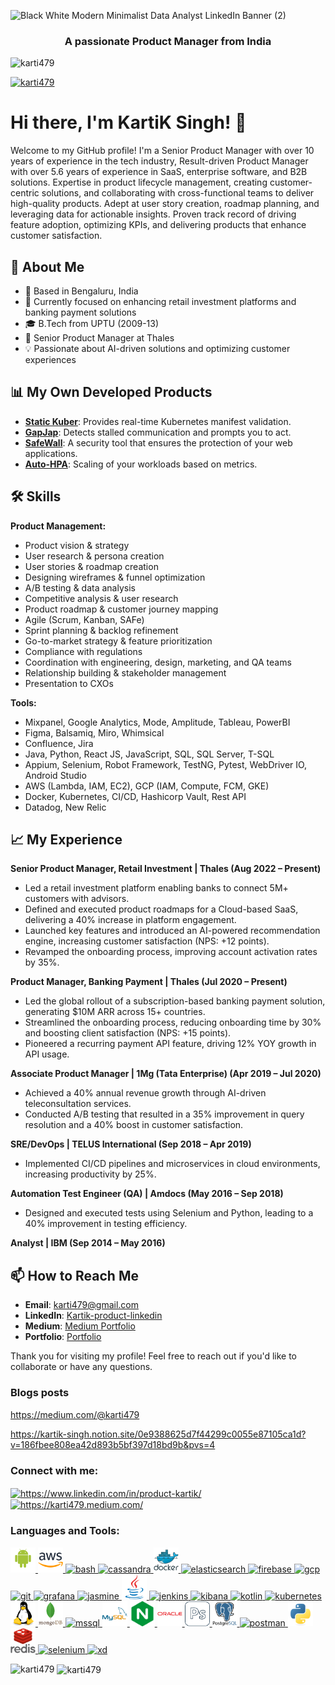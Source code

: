 ![Black   White Modern Minimalist Data Analyst LinkedIn Banner (2)](https://github.com/user-attachments/assets/8368247f-626a-4804-b662-4f2c3ebafd78)

<h3 align="center">A passionate Product Manager  from India</h3>

<p align="left"> <img src="https://komarev.com/ghpvc/?username=karti479&label=Profile%20views&color=0e75b6&style=flat" alt="karti479" /> </p>

<p align="left"> <a href="https://github.com/ryo-ma/github-profile-trophy"><img src="https://github-profile-trophy.vercel.app/?username=karti479" alt="karti479" /></a> </p>

# Hi there, I'm KartiK Singh! 👋

Welcome to my GitHub profile! I'm a Senior Product Manager with over 10 years of experience in the tech industry, Result-driven Product Manager with over 5.6 years of experience in SaaS, enterprise software, and B2B solutions. Expertise in product lifecycle management, creating customer-centric solutions, and collaborating with cross-functional teams to deliver high-quality products.
Adept at user story creation, roadmap planning, and leveraging data for actionable insights. Proven track record of driving feature adoption,
optimizing KPIs, and delivering products that enhance customer satisfaction.

## 🚀 About Me

- 📍 Based in Bengaluru, India
- 🌱 Currently focused on enhancing retail investment platforms and banking payment solutions
- 🎓 B.Tech from UPTU (2009-13)
- 💼 Senior Product Manager at Thales
- 💡 Passionate about AI-driven solutions and optimizing customer experiences

## 📊 My Own Developed Products 

- **[Static Kuber](https://marketplace.visualstudio.com/items?itemName=your-username.statickuber)**: Provides real-time Kubernetes manifest validation.
- **[GapJap](https://gapjap.netlify.app/)**: Detects stalled communication and prompts you to act.
- **[SafeWall](https://safewall.netlify.app/)**: A security tool that ensures the protection of your web applications.
- **[Auto-HPA](https://auto-hpa.netlify.app/about/)**: Scaling of your workloads based on metrics.

## 🛠️ Skills

**Product Management:**
- Product vision & strategy
- User research & persona creation
- User stories & roadmap creation
- Designing wireframes & funnel optimization
- A/B testing & data analysis
- Competitive analysis & user research
- Product roadmap & customer journey mapping
- Agile (Scrum, Kanban, SAFe)
- Sprint planning & backlog refinement
- Go-to-market strategy & feature prioritization
- Compliance with regulations
- Coordination with engineering, design, marketing, and QA teams
- Relationship building & stakeholder management
- Presentation to CXOs

**Tools:**
- Mixpanel, Google Analytics, Mode, Amplitude, Tableau, PowerBI
- Figma, Balsamiq, Miro, Whimsical
- Confluence, Jira
- Java, Python, React JS, JavaScript, SQL, SQL Server, T-SQL
- Appium, Selenium, Robot Framework, TestNG, Pytest, WebDriver IO, Android Studio
- AWS (Lambda, IAM, EC2), GCP (IAM, Compute, FCM, GKE)
- Docker, Kubernetes, CI/CD, Hashicorp Vault, Rest API
- Datadog, New Relic

## 📈 My Experience

**Senior Product Manager, Retail Investment | Thales (Aug 2022 – Present)**
- Led a retail investment platform enabling banks to connect 5M+ customers with advisors.
- Defined and executed product roadmaps for a Cloud-based SaaS, delivering a 40% increase in platform engagement.
- Launched key features and introduced an AI-powered recommendation engine, increasing customer satisfaction (NPS: +12 points).
- Revamped the onboarding process, improving account activation rates by 35%.

**Product Manager, Banking Payment | Thales (Jul 2020 – Present)**
- Led the global rollout of a subscription-based banking payment solution, generating $10M ARR across 15+ countries.
- Streamlined the onboarding process, reducing onboarding time by 30% and boosting client satisfaction (NPS: +15 points).
- Pioneered a recurring payment API feature, driving 12% YOY growth in API usage.

**Associate Product Manager | 1Mg (Tata Enterprise) (Apr 2019 – Jul 2020)**
- Achieved a 40% annual revenue growth through AI-driven teleconsultation services.
- Conducted A/B testing that resulted in a 35% improvement in query resolution and a 40% boost in customer satisfaction.

**SRE/DevOps | TELUS International (Sep 2018 – Apr 2019)**
- Implemented CI/CD pipelines and microservices in cloud environments, increasing productivity by 25%.

**Automation Test Engineer (QA) | Amdocs (May 2016 – Sep 2018)**
- Designed and executed tests using Selenium and Python, leading to a 40% improvement in testing efficiency.

**Analyst | IBM (Sep 2014 – May 2016)**

## 📫 How to Reach Me

- **Email**: [karti479@gmail.com](mailto:karti479@gmail.com)
- **LinkedIn**: [Kartik-product-linkedin](https://www.linkedin.com/in/Kartik-product-linkedin/)
- **Medium**: [Medium Portfolio](https://medium.com/@Kartik-product-linkedin)
- **Portfolio**: [Portfolio](https://kartik-singh.notion.site/Hi-I-m-Kartik-7a15bc4a48b34c358650a12646a484ed?pvs=4)

Thank you for visiting my profile! Feel free to reach out if you'd like to collaborate or have any questions.


### Blogs posts
<!-- BLOG-POST-LIST:START --> 
https://medium.com/@karti479
<!-- BLOG-POST-LIST:END -->
<!-- BLOG-POST-LIST:START --> 
https://kartik-singh.notion.site/0e9388625d7f44299c0055e87105ca1d?v=186fbee808ea42d893b5bf397d18bd9b&pvs=4
<!-- BLOG-POST-LIST:END -->

<h3 align="left">Connect with me:</h3>
<p align="left">
<a href="https://www.linkedin.com/in/product-kartik/" target="blank"><img align="center" src="https://raw.githubusercontent.com/rahuldkjain/github-profile-readme-generator/master/src/images/icons/Social/linked-in-alt.svg" alt="https://www.linkedin.com/in/product-kartik/" height="30" width="40" /></a>
<a href="https://karti479.medium.com/" target="blank"><img align="center" src="https://raw.githubusercontent.com/rahuldkjain/github-profile-readme-generator/master/src/images/icons/Social/medium.svg" alt="https://karti479.medium.com/" height="30" width="40" /></a>
</p>

<h3 align="left">Languages and Tools:</h3>
<p align="left"> <a href="https://developer.android.com" target="_blank"> <img src="https://raw.githubusercontent.com/devicons/devicon/master/icons/android/android-original-wordmark.svg" alt="android" width="40" height="40"/> </a> <a href="https://aws.amazon.com" target="_blank"> <img src="https://raw.githubusercontent.com/devicons/devicon/master/icons/amazonwebservices/amazonwebservices-original-wordmark.svg" alt="aws" width="40" height="40"/> </a> <a href="https://www.gnu.org/software/bash/" target="_blank"> <img src="https://www.vectorlogo.zone/logos/gnu_bash/gnu_bash-icon.svg" alt="bash" width="40" height="40"/> </a> <a href="https://cassandra.apache.org/" target="_blank"> <img src="https://www.vectorlogo.zone/logos/apache_cassandra/apache_cassandra-icon.svg" alt="cassandra" width="40" height="40"/> </a> <a href="https://www.docker.com/" target="_blank"> <img src="https://raw.githubusercontent.com/devicons/devicon/master/icons/docker/docker-original-wordmark.svg" alt="docker" width="40" height="40"/> </a> <a href="https://www.elastic.co" target="_blank"> <img src="https://www.vectorlogo.zone/logos/elastic/elastic-icon.svg" alt="elasticsearch" width="40" height="40"/> </a> <a href="https://firebase.google.com/" target="_blank"> <img src="https://www.vectorlogo.zone/logos/firebase/firebase-icon.svg" alt="firebase" width="40" height="40"/> </a> <a href="https://cloud.google.com" target="_blank"> <img src="https://www.vectorlogo.zone/logos/google_cloud/google_cloud-icon.svg" alt="gcp" width="40" height="40"/> </a> <a href="https://git-scm.com/" target="_blank"> <img src="https://www.vectorlogo.zone/logos/git-scm/git-scm-icon.svg" alt="git" width="40" height="40"/> </a> <a href="https://grafana.com" target="_blank"> <img src="https://www.vectorlogo.zone/logos/grafana/grafana-icon.svg" alt="grafana" width="40" height="40"/> </a> <a href="https://jasmine.github.io/" target="_blank"> <img src="https://www.vectorlogo.zone/logos/jasmine/jasmine-icon.svg" alt="jasmine" width="40" height="40"/> </a> <a href="https://www.java.com" target="_blank"> <img src="https://raw.githubusercontent.com/devicons/devicon/master/icons/java/java-original.svg" alt="java" width="40" height="40"/> </a> <a href="https://www.jenkins.io" target="_blank"> <img src="https://www.vectorlogo.zone/logos/jenkins/jenkins-icon.svg" alt="jenkins" width="40" height="40"/> </a> <a href="https://www.elastic.co/kibana" target="_blank"> <img src="https://www.vectorlogo.zone/logos/elasticco_kibana/elasticco_kibana-icon.svg" alt="kibana" width="40" height="40"/> </a> <a href="https://kotlinlang.org" target="_blank"> <img src="https://www.vectorlogo.zone/logos/kotlinlang/kotlinlang-icon.svg" alt="kotlin" width="40" height="40"/> </a> <a href="https://kubernetes.io" target="_blank"> <img src="https://www.vectorlogo.zone/logos/kubernetes/kubernetes-icon.svg" alt="kubernetes" width="40" height="40"/> </a> <a href="https://www.linux.org/" target="_blank"> <img src="https://raw.githubusercontent.com/devicons/devicon/master/icons/linux/linux-original.svg" alt="linux" width="40" height="40"/> </a> <a href="https://www.mongodb.com/" target="_blank"> <img src="https://raw.githubusercontent.com/devicons/devicon/master/icons/mongodb/mongodb-original-wordmark.svg" alt="mongodb" width="40" height="40"/> </a> <a href="https://www.microsoft.com/en-us/sql-server" target="_blank"> <img src="https://www.svgrepo.com/show/303229/microsoft-sql-server-logo.svg" alt="mssql" width="40" height="40"/> </a> <a href="https://www.mysql.com/" target="_blank"> <img src="https://raw.githubusercontent.com/devicons/devicon/master/icons/mysql/mysql-original-wordmark.svg" alt="mysql" width="40" height="40"/> </a> <a href="https://www.nginx.com" target="_blank"> <img src="https://raw.githubusercontent.com/devicons/devicon/master/icons/nginx/nginx-original.svg" alt="nginx" width="40" height="40"/> </a> <a href="https://www.oracle.com/" target="_blank"> <img src="https://raw.githubusercontent.com/devicons/devicon/master/icons/oracle/oracle-original.svg" alt="oracle" width="40" height="40"/> </a> <a href="https://www.photoshop.com/en" target="_blank"> <img src="https://raw.githubusercontent.com/devicons/devicon/master/icons/photoshop/photoshop-line.svg" alt="photoshop" width="40" height="40"/> </a> <a href="https://www.postgresql.org" target="_blank"> <img src="https://raw.githubusercontent.com/devicons/devicon/master/icons/postgresql/postgresql-original-wordmark.svg" alt="postgresql" width="40" height="40"/> </a> <a href="https://postman.com" target="_blank"> <img src="https://www.vectorlogo.zone/logos/getpostman/getpostman-icon.svg" alt="postman" width="40" height="40"/> </a> <a href="https://www.python.org" target="_blank"> <img src="https://raw.githubusercontent.com/devicons/devicon/master/icons/python/python-original.svg" alt="python" width="40" height="40"/> </a> <a href="https://redis.io" target="_blank"> <img src="https://raw.githubusercontent.com/devicons/devicon/master/icons/redis/redis-original-wordmark.svg" alt="redis" width="40" height="40"/> </a> <a href="https://www.selenium.dev" target="_blank"> <img src="https://raw.githubusercontent.com/detain/svg-logos/780f25886640cef088af994181646db2f6b1a3f8/svg/selenium-logo.svg" alt="selenium" width="40" height="40"/> </a> <a href="https://www.adobe.com/products/xd.html" target="_blank"> <img src="https://cdn.worldvectorlogo.com/logos/adobe-xd.svg" alt="xd" width="40" height="40"/> </a> </p>

<p><img align="left" src="https://github-readme-stats.vercel.app/api/top-langs?username=karti479&show_icons=true&locale=en&layout=compact" alt="karti479" /></p>

<p>&nbsp;<img align="center" src="https://github-readme-stats.vercel.app/api?username=karti479&show_icons=true&locale=en" alt="karti479" /></p>
